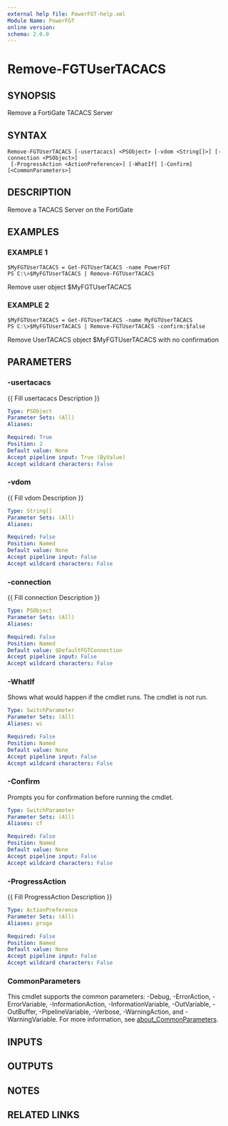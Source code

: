 ```yaml
---
external help file: PowerFGT-help.xml
Module Name: PowerFGT
online version:
schema: 2.0.0
---
```


# Remove-FGTUserTACACS

## SYNOPSIS
Remove a FortiGate TACACS Server

## SYNTAX

```
Remove-FGTUserTACACS [-usertacacs] <PSObject> [-vdom <String[]>] [-connection <PSObject>]
 [-ProgressAction <ActionPreference>] [-WhatIf] [-Confirm] [<CommonParameters>]
```

## DESCRIPTION
Remove a TACACS Server on the FortiGate

## EXAMPLES

### EXAMPLE 1
```
$MyFGTUserTACACS = Get-FGTUserTACACS -name PowerFGT
PS C:\>$MyFGTUserTACACS | Remove-FGTUserTACACS
```

Remove user object $MyFGTUserTACACS

### EXAMPLE 2
```
$MyFGTUserTACACS = Get-FGTUserTACACS -name MyFGTUserTACACS
PS C:\>$MyFGTUserTACACS | Remove-FGTUserTACACS -confirm:$false
```

Remove UserTACACS object $MyFGTUserTACACS with no confirmation

## PARAMETERS

### -usertacacs
{{ Fill usertacacs Description }}

```yaml
Type: PSObject
Parameter Sets: (All)
Aliases:

Required: True
Position: 2
Default value: None
Accept pipeline input: True (ByValue)
Accept wildcard characters: False
```

### -vdom
{{ Fill vdom Description }}

```yaml
Type: String[]
Parameter Sets: (All)
Aliases:

Required: False
Position: Named
Default value: None
Accept pipeline input: False
Accept wildcard characters: False
```

### -connection
{{ Fill connection Description }}

```yaml
Type: PSObject
Parameter Sets: (All)
Aliases:

Required: False
Position: Named
Default value: $DefaultFGTConnection
Accept pipeline input: False
Accept wildcard characters: False
```

### -WhatIf
Shows what would happen if the cmdlet runs.
The cmdlet is not run.

```yaml
Type: SwitchParameter
Parameter Sets: (All)
Aliases: wi

Required: False
Position: Named
Default value: None
Accept pipeline input: False
Accept wildcard characters: False
```

### -Confirm
Prompts you for confirmation before running the cmdlet.

```yaml
Type: SwitchParameter
Parameter Sets: (All)
Aliases: cf

Required: False
Position: Named
Default value: None
Accept pipeline input: False
Accept wildcard characters: False
```

### -ProgressAction
{{ Fill ProgressAction Description }}

```yaml
Type: ActionPreference
Parameter Sets: (All)
Aliases: proga

Required: False
Position: Named
Default value: None
Accept pipeline input: False
Accept wildcard characters: False
```

### CommonParameters
This cmdlet supports the common parameters: -Debug, -ErrorAction, -ErrorVariable, -InformationAction, -InformationVariable, -OutVariable, -OutBuffer, -PipelineVariable, -Verbose, -WarningAction, and -WarningVariable. For more information, see [about_CommonParameters](http://go.microsoft.com/fwlink/?LinkID=113216).

## INPUTS

## OUTPUTS

## NOTES

## RELATED LINKS
